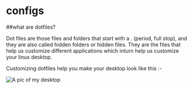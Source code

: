 # configs

##what are dotfiles?

Dot files are those files and folders that start with a . (period, full stop), and they are also called hidden folders or hidden files.
They are the files that help us customize different applications which inturn help us customize your linux desktop.

Customizing dotfiles help you make your desktop look like this :-

![A pic of my desktop](https://user-images.githubusercontent.com/69780531/103450000-0aa17d80-4cd6-11eb-9773-3c7f05b5c1f5.png)
